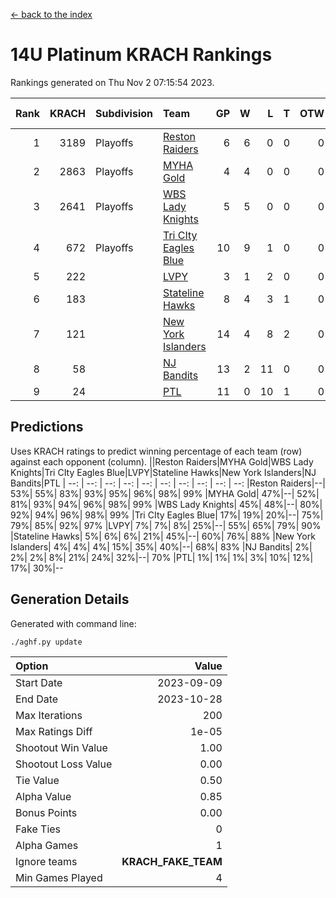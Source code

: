 [<- back to the index](readme.md)
# 14U Platinum KRACH Rankings
Rankings generated on Thu Nov  2 07:15:54 2023.

Rank|KRACH|Subdivision|Team|GP|W|L|T|OTW|OTL|SoS|Exp Wins|Win Diff
---:|---:|:---|:---|---:|---:|---:|---:|---:|---:|---:|---:|---:
1|3189|Playoffs|[Reston Raiders](https://gamesheetstats.com/seasons/3663/teams/140829/schedule)|6|6|0|0|0|0|72|6.8|-0.0
2|2863|Playoffs|[MYHA Gold](https://gamesheetstats.com/seasons/3663/teams/140824/schedule)|4|4|0|0|0|0|89|4.9|0.0
3|2641|Playoffs|[WBS Lady Knights](https://gamesheetstats.com/seasons/3663/teams/140825/schedule)|5|5|0|0|0|0|68|5.9|0.0
4|672|Playoffs|[Tri CIty Eagles Blue](https://gamesheetstats.com/seasons/3663/teams/140831/schedule)|10|9|1|0|0|0|84|9.9|0.0
5|222||[LVPY](https://gamesheetstats.com/seasons/3663/teams/140820/schedule)|3|1|2|0|0|0|1002|1.9|0.0
6|183||[Stateline Hawks](https://gamesheetstats.com/seasons/3663/teams/140830/schedule)|8|4|3|1|0|0|452|5.4|0.0
7|121||[New York Islanders](https://gamesheetstats.com/seasons/3663/teams/140832/schedule)|14|4|8|2|0|0|909|5.9|0.0
8|58||[NJ Bandits](https://gamesheetstats.com/seasons/3663/teams/140828/schedule)|13|2|11|0|0|0|1205|2.9|0.0
9|24||[PTL](https://gamesheetstats.com/seasons/3663/teams/140827/schedule)|11|0|10|1|0|0|1228|1.4|0.0

## Predictions
Uses KRACH ratings to predict winning percentage of each team (row) against each opponent (column).
||Reston Raiders|MYHA Gold|WBS Lady Knights|Tri CIty Eagles Blue|LVPY|Stateline Hawks|New York Islanders|NJ Bandits|PTL
| --: | --: | --: | --: | --: | --: | --: | --: | --: | --: 
|Reston Raiders|--| 53%| 55%| 83%| 93%| 95%| 96%| 98%| 99%
|MYHA Gold| 47%|--| 52%| 81%| 93%| 94%| 96%| 98%| 99%
|WBS Lady Knights| 45%| 48%|--| 80%| 92%| 94%| 96%| 98%| 99%
|Tri CIty Eagles Blue| 17%| 19%| 20%|--| 75%| 79%| 85%| 92%| 97%
|LVPY|  7%|  7%|  8%| 25%|--| 55%| 65%| 79%| 90%
|Stateline Hawks|  5%|  6%|  6%| 21%| 45%|--| 60%| 76%| 88%
|New York Islanders|  4%|  4%|  4%| 15%| 35%| 40%|--| 68%| 83%
|NJ Bandits|  2%|  2%|  2%|  8%| 21%| 24%| 32%|--| 70%
|PTL|  1%|  1%|  1%|  3%| 10%| 12%| 17%| 30%|--

## Generation Details

Generated with command line:
```
./aghf.py update
```

| Option | Value |
| :----- | ----: |
| Start Date | 2023-09-09 |
| End Date | 2023-10-28 |
| Max Iterations | 200 |
| Max Ratings Diff | 1e-05 |
| Shootout Win Value | 1.00 |
| Shootout Loss Value | 0.00 |
| Tie Value | 0.50 |
| Alpha Value | 0.85 |
| Bonus Points | 0.00 |
| Fake Ties | 0 |
| Alpha Games | 1 |
| Ignore teams | __KRACH_FAKE_TEAM__ |
| Min Games Played | 4 |


